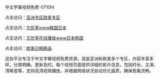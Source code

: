 中文字幕视频免费-0710ht

点击访问：<a href="https://heiliaoxqkkct.pages.dev">亚洲专区欧美专区</a>

点击访问：<a href="https://heiliaoxwd5i8.pages.dev">忘忧草www韩国日本</a>

点击访问：<a href="https://heiliaowt0d7p.pages.dev">忘忧草在线播放www日本韩国</a>

点击访问：<a href="https://heiliaoga6s9v.pages.dev">欧美日韩精品</a>

这些平台专注于中文字幕视频免费资源，涵盖亚洲和欧美多个专区，内容丰富多样，分类明确，更新及时。每个视频页面提供详细的影片信息，包括时长、主演、清晰度等，支持高清视频播放，并根据网络状况自动优化画质，确保观看流畅。

<span style="display:none;">[Canonical link](）</span>
